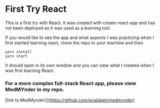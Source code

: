 # First Try React

This is a first try with React. It was created with create-react-app and has not been deployed as it was used as a learning tool. 

If you would like to see the app and what aspects I was practicing when I first started learning react, clone the repo to your machine and then



```
yarn install
yarn start
```

It should open in its own window and you can view what I created when I was first learning React. 

### For a more complex full-stack React app, please view MedMYnder in my repo.
[link to MedMynder][(https://github.com/avalabek/medmynder)

